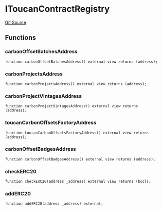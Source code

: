 # IToucanContractRegistry
[Git Source](https://github.com/KlimaDAO/klimadao-solidity/blob/0daf6561853dcea28093c3f0ddf1098de21c5de2/src/retirement_v1/interfaces/IToucanContractRegistry.sol)


## Functions
### carbonOffsetBatchesAddress


```solidity
function carbonOffsetBatchesAddress() external view returns (address);
```

### carbonProjectsAddress


```solidity
function carbonProjectsAddress() external view returns (address);
```

### carbonProjectVintagesAddress


```solidity
function carbonProjectVintagesAddress() external view returns (address);
```

### toucanCarbonOffsetsFactoryAddress


```solidity
function toucanCarbonOffsetsFactoryAddress() external view returns (address);
```

### carbonOffsetBadgesAddress


```solidity
function carbonOffsetBadgesAddress() external view returns (address);
```

### checkERC20


```solidity
function checkERC20(address _address) external view returns (bool);
```

### addERC20


```solidity
function addERC20(address _address) external;
```

